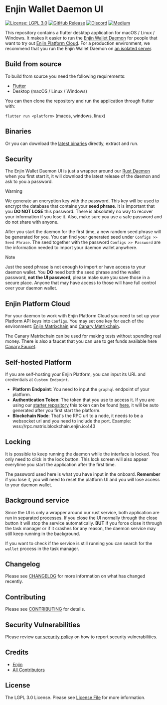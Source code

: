 # Enjin Wallet Daemon UI

[![License: LGPL 3.0](https://img.shields.io/badge/license-LGPL_3.0-purple)](https://opensource.org/license/lgpl-3-0/)
[![GitHub Release](https://img.shields.io/github/release/enjin/wallet-daemon-ui.svg?style=flat)]()
[![Discord](https://img.shields.io/discord/783393889548501023)](https://discord.gg/EUKexwF5RM)
[![Medium](https://img.shields.io/badge/Medium-gray?logo=medium)](https://medium.com/@enjin)

This repository contains a flutter desktop application for macOS / Linux / Windows. It makes it easier to run the [Enjin Wallet Daemon](https://github.com/enjin/wallet-daemon) for people that want to try out [Enjin Platform Cloud](https://platform.canary.enjin.io). For a production environment, we recommend that you run the Enjin Wallet Daemon on [an isolated server](https://docs.enjin.io/enjin-platform/getting-started/wallet-daemon#running-the-daemon-in-isolation).

## Build from source

To build from source you need the following requirements:

- [Flutter](https://docs.flutter.dev/get-started/install)
- Desktop (macOS / Linux / Windows)

You can then clone the repository and run the application through flutter with:

`flutter run <platform>` (macos, windows, linux)

## Binaries

Or you can download the [latest binaries](https://github.com/enjin/wallet-daemon-ui/releases/latest) directly, extract and run.

## Security

The Enjin Wallet Daemon UI is just a wrapper around our [Rust Daemon](https://github.com/enjin/wallet-daemon) when you first start it, it will download the latest release of the daemon and ask to you a password.

> [!WARNING] 
> We generate an encryption key with the password. This key will be used to encrypt the database that contains your **seed phrase**.
> It is important that you **DO NOT LOSE** this password. There is absolutely no way to recover your information if you lose it.
> Also, make sure you use a safe password and do not share with anyone.

After you start the daemon for the first time, a new random seed phrase will be generated for you. You can find your generated seed under `Configs >> Seed Phrase`.
The seed together with the password `Configs >> Password` are the information needed to import your daemon wallet anywhere.

> [!NOTE]
> Just the seed phrase is not enough to import or have access to your daemon wallet.
> You **DO** need both the seed phrase and the wallet password, **not the UI password**, please make sure you save those in a secure place. 
> Anyone that may have access to those will have full control over your daemon wallet.

## Enjin Platform Cloud

For your daemon to work with Enjin Platform Cloud you need to set up your Platform API keys into `Configs`. You may set one key for each of the environment: [Enjin Matrixchain](https://platform.enjin.io) and [Canary Matrixchain](https://platform.canary.enjin.io).

The Canary Matrixchain can be used for making tests without spending real money. There is also a faucet that you can use to get funds available here [Canary Faucet](https://faucet.canary.enjin.io/).

## Self-hosted Platform

If you are self-hosting your Enjin Platform, you can input its URL and credentials at `Custom Endpoint`.

- **Platform Endpoint**: You need to input the `graphql` endpoint of your platform.
- **Authentication Token**: The token that you use to access it. If you are using our [starter repository](https://github.com/enjin/platform) this token can be found [here](https://github.com/enjin/platform/blob/16586cc39888f39a900b2d90f0b0d9d20028cb67/configs/core/.env#L9), it will be auto generated after you first start the platform.
- **Blockchain Node**: That's the RPC url to a node, it needs to be a websocket url and you need to include the port. Example: wss://rpc.matrix.blockchain.enjin.io:443

## Locking

It is possible to keep running the daemon while the interface is locked. You only need to click in the lock button. This lock screen will also appear everytime you start the application after the first time.

The password used here is what you have input in the onboard. **Remember** if you lose it, you will need to reset the platform UI and you will lose access to your daemon wallet.

## Background service

Since the UI is only a wrapper around our rust service, both application are run in separated processes. If you close the UI normally through the close button it will stop the service automatically. **BUT** if you force close it through the task manager or if it crashes for any reason, the daemon service may still keep running in the background.

If you want to check if the service is still running you can search for the `wallet` process in the task manager.

## Changelog

Please see [CHANGELOG](CHANGELOG.md) for more information on what has changed recently.

## Contributing

Please see [CONTRIBUTING](.github/CONTRIBUTING.md) for details.

## Security Vulnerabilities

Please review [our security policy](../../security/policy) on how to report security vulnerabilities.

## Credits

- [Enjin](https://github.com/enjin)
- [All Contributors](../../contributors)

## License

The LGPL 3.0 License. Please see [License File](LICENSE.md) for more information.